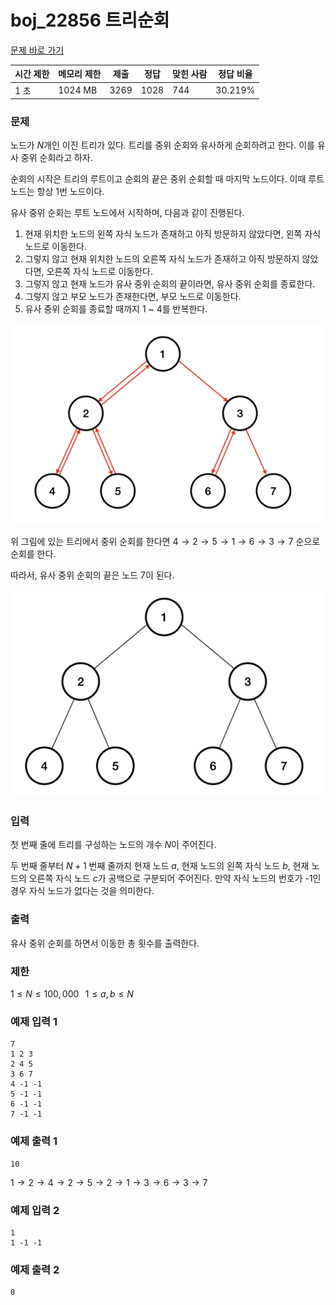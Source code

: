 # boj_22856 트리순회
<a href = "https://www.acmicpc.net/problem/22856"> 문제 바로 가기 </a>

|**시간 제한**|**메모리 제한**|**제출**|**정답**|**맞힌 사람**|**정답 비율**|
|-----------|-------------|------|------|----------|----------|
| 1 초      |  1024 MB      | 3269 | 1028 |   744   | 30.219%  |

### 문제
노드가 
$N$개인 이진 트리가 있다. 트리를 중위 순회와 유사하게 순회하려고 한다. 이를 유사 중위 순회라고 하자.

순회의 시작은 트리의 루트이고 순회의 끝은 중위 순회할 때 마지막 노드이다. 이때 루트 노드는 항상 1번 노드이다.

유사 중위 순회는 루트 노드에서 시작하며, 다음과 같이 진행된다.

1. 현재 위치한 노드의 왼쪽 자식 노드가 존재하고 아직 방문하지 않았다면, 왼쪽 자식 노드로 이동한다.
2. 그렇지 않고 현재 위치한 노드의 오른쪽 자식 노드가 존재하고 아직 방문하지 않았다면, 오른쪽 자식 노드로 이동한다.
3. 그렇지 않고 현재 노드가 유사 중위 순회의 끝이라면, 유사 중위 순회를 종료한다.
4. 그렇지 않고 부모 노드가 존재한다면, 부모 노드로 이동한다.
5. 유사 중위 순회를 종료할 때까지 1 ~ 4를 반복한다.

![문제 설명 이미지1](image/1.png)

위 그림에 있는 트리에서 중위 순회를 한다면 
$4 \rightarrow 2 \rightarrow 5 \rightarrow 1 \rightarrow 6 \rightarrow 3 \rightarrow 7$ 순으로 순회를 한다.

따라서, 유사 중위 순회의 끝은 노드 7이 된다.

![문제 설명 이미지2](image/2.png)

### 입력
첫 번째 줄에 트리를 구성하는 노드의 개수 
$N$이 주어진다.

두 번째 줄부터 
$N + 1$ 번째 줄까지 현재 노드 
$a$, 현재 노드의 왼쪽 자식 노드 
$b$, 현재 노드의 오른쪽 자식 노드 
$c$가 공백으로 구분되어 주어진다. 만약 자식 노드의 번호가 -1인 경우 자식 노드가 없다는 것을 의미한다.

### 출력
유사 중위 순회를 하면서 이동한 총 횟수를 출력한다.

### 제한
$1 \le N \le 100,000$ 
 
$1 \le a, b \le N$

### 예제 입력 1
```
7
1 2 3
2 4 5
3 6 7
4 -1 -1
5 -1 -1
6 -1 -1
7 -1 -1
```

### 예제 출력 1
```
10
```

$1 \rightarrow 2 \rightarrow 4 \rightarrow 2 \rightarrow 5 \rightarrow 2 \rightarrow 1 \rightarrow 3 \rightarrow 6 \rightarrow 3 \rightarrow 7$ 

### 예제 입력 2
```
1
1 -1 -1
```

### 예제 출력 2
```
0
```
